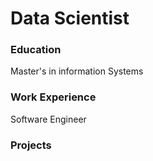 # Data Scientist

### Education
Master's in information Systems

### Work Experience
Software Engineer

### Projects
